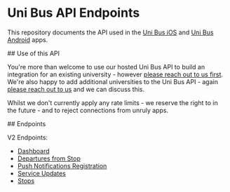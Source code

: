 # Uni Bus API Endpoints

This repository documents the API used in the [Uni Bus iOS](https://github.com/uni-bus/ios) and [Uni Bus Android](https://github.com/uni-bus/android) apps.

## Use of this API

You're more than welcome to use our hosted Uni Bus API to build an integration for an existing university - however [please reach out to us first](mailto:unibus@ibuildstuff.co.uk). We're also happy to add additional universities to the Uni Bus API - again [please reach out to us](mailto:unibus@ibuildstuff.co.uk) and we can discuss this.

Whilst we don't currently apply any rate limits - we reserve the right to in the future - and to reject connections from unruly apps.

## Endpoints

V2 Endpoints:

- [Dashboard](endpoints/v2_dashboard.md)
- [Departures from Stop](endpoints/v2_departures_from_stop.md)
- [Push Notifications Registration](endpoints/v2_push_registration.md)
- [Service Updates](endpoints/v2_service_updates.md)
- [Stops](endpoints/v2_stops.md)
